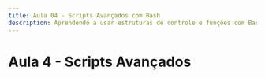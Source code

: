 ```yaml
---
title: Aula 04 - Scripts Avançados com Bash
description: Aprendendo a usar estruturas de controle e funções com Bash
---
```

# Aula 4 - Scripts Avançados
